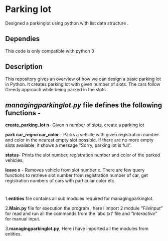 # Parking lot
Designed a parkinglot using python with list data structure .

## Dependies
This code is only compatible with python 3

## Description
This repository gives an overview of how we can design a basic parking lot in Python. It creates parking lot with given number of slots. The cars follow Greedy approach while being parked in the slots.

## **_managingparkinglot.py_** file defines the following functions -
**create_parking_lot n**- Given n number of slots, create a parking lot

**park car_regno car_color** - Parks a vehicle with given registration number and color in the nearest empty slot possible. If there are no more empty slots available, it shows a message "Sorry, parking lot is full".

**status**- Prints the slot number, registration number and color of the parked vehicles.

**leave x** - Removes vehicle from slot number x. There are few query functions to retrieve slot number from registration number of car, get registration numbers of cars with particular color etc.
#
1.**entities** file contains all sub modules required for managingparkinglot.

2.**Main.py** file for execution the program , here i import 2 module _"FileInput"_ for read and run all the commands from the 'abc.txt' file and _"Interactive"_ for manual input.

3.**managingparkinglot.py**, Here i have imported all the modules from entities.